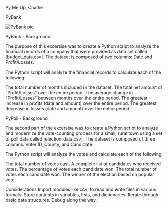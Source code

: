Py Me Up, Charlie

PyBank

![PyBank pic](https://user-images.githubusercontent.com/66078772/90967387-21bc9d00-e4a4-11ea-8fcf-c82726e8b0f7.PNG)

PyBank - Background


The purpose of this excersise was to create a Python script to analyze the financial records of a company that were provided as data set called [budget_data.csv]. The dataset is composed of two columns: Date and Profit/Losses.

The Python script will analyze the financial records to calculate each of the following:

The total number of months included in the dataset.
The total net amount of "Profit/Losses" over the entire period.
The average change in "Profit/Losses" between months over the entire period.
The greatest increase in profits (date and amount) over the entire period.
The greatest decrease in losses (date and amount) over the entire period.


PyPoll - Background


The second part of the excersise was to create a Python script to analyze and modernize the vote-counting process for a small, rural town using a set of poll data called [election_data.csv]. The dataset is composed of three columns: Voter ID, County, and Candidate.

The Python script will analyze the votes and calculate each of the following:

The total number of votes cast.
A complete list of candidates who received votes.
The percentage of votes each candidate won.
The total number of votes each candidate won.
The winner of the election based on popular vote.

Considerations
Import modules like csv; to read and write files in various formats.
Store contents in variables, lists, and dictionaries.
Iterate through basic data structures.
Debug along the way.
